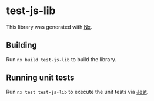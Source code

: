 # test-js-lib

This library was generated with [Nx](https://nx.dev).

## Building

Run `nx build test-js-lib` to build the library.

## Running unit tests

Run `nx test test-js-lib` to execute the unit tests via [Jest](https://jestjs.io).
